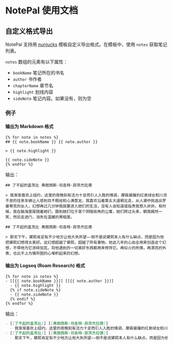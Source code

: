 # NotePal 使用文档

## 自定义格式导出

NotePal 支持用 [nunjucks](https://mozilla.github.io/nunjucks/templating.html) 模板自定义导出格式。在模板中，使用 `notes` 获取笔记列表。

`notes` 数组的元素有以下属性：

- `bookName` 笔记所在的书名
- `author` 书作者
- `chapterName` 章节名
- `highlight` 划线内容
- `sideNote` 笔记内容。如果没有，则为空

### 例子

#### 输出为 Markdown 格式

```nunjucks
{% for note in notes %}
## {{ note.bookName }} {{ note.author }}

> {{ note.highlight }}

{{ note.sideNote }}
{% endfor %}
```

输出：

```
## 了不起的盖茨比 弗朗西斯·司各特·菲茨杰拉德

> 我渐渐喜欢上纽约，这里的夜晚别有活力十足而引人入胜的情调，摩肩接踵的红男绿女和川流不息的往来车辆让人感到目不暇给和心满意足。我喜欢沿着第五大道朝北走，从人潮中挑选出罗曼蒂克的女人，幻想再过几分钟我就要进入她们的生活，没有人会知道或指责我想入非非。有时候，我在脑海里尾随着她们，跟到她们位于某个阴暗街角的公寓，她们转过头来，朝我嫣然一笑，然后走进门，消失在温暖的黑暗里。

## 了不起的盖茨比 弗朗西斯·司各特·菲茨杰拉德

> 那天下午，黛熙肯定有不少地方让他大失所望——倒不是说黛熙本人有什么缺点，而是因为他把黛熙幻想得太美好。这幻想超越了黛熙，超越了所有事物。他这几年的心血全用来创造这个幻想，不停地为它添砖加瓦，将他遇到的一切美好东西都用来修饰它。再似火的热情，再漂亮的外表，也比不上为情所困的心堆积起来的幻想。
```

#### 输出为 Logseq (Roam Research) 格式

```nunjucks
{% for note in notes %}
- [[{{ note.bookName }}]] [[{{ note.author }}]]
  - {{ note.highlight }}
  {% if note.sideNote %}
  - {{ note.sideNote }}
  {% endif %}
{% endfor %}
```

输出：

```md
- [[了不起的盖茨比]] [[弗朗西斯·司各特·菲茨杰拉德]]
  - 我渐渐喜欢上纽约，这里的夜晚别有活力十足而引人入胜的情调，摩肩接踵的红男绿女和川流不息的往来车辆让人感到目不暇给和心满意足。我喜欢沿着第五大道朝北走，从人潮中挑选出罗曼蒂克的女人，幻想再过几分钟我就要进入她们的生活，没有人会知道或指责我想入非非。有时候，我在脑海里尾随着她们，跟到她们位于某个阴暗街角的公寓，她们转过头来，朝我嫣然一笑，然后走进门，消失在温暖的黑暗里。
- [[了不起的盖茨比]] [[弗朗西斯·司各特·菲茨杰拉德]]
  - 那天下午，黛熙肯定有不少地方让他大失所望——倒不是说黛熙本人有什么缺点，而是因为他把黛熙幻想得太美好。这幻想超越了黛熙，超越了所有事物。他这几年的心血全用来创造这个幻想，不停地为它添砖加瓦，将他遇到的一切美好东西都用来修饰它。再似火的热情，再漂亮的外表，也比不上为情所困的心堆积起来的幻想。
```